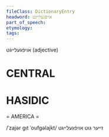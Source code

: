 ```yaml
---
fileClass: DictionaryEntry
headword: אויפֿגעלייגט
part_of_speech: 
etymology: 
tags: 
---
```

אויפֿגעלייגט
(adjective)

CENTRAL
========

HASIDIC
=======
= AMERICA = 

/ˈzajər gɩt ˈoufgəlajkt/ זייער גוט אויפֿגעלייגט